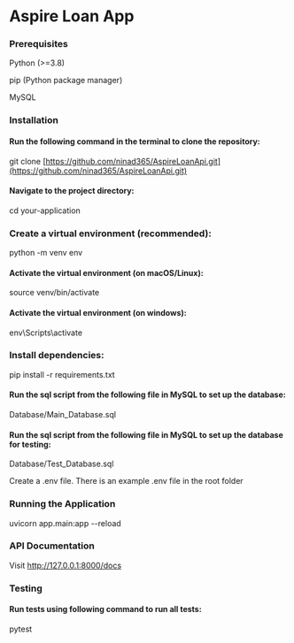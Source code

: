 # Aspire Loan App

### Prerequisites

Python (>=3.8)

pip (Python package manager)

MySQL

### Installation

#### Run the following command in the terminal to clone the repository:

git clone [https://github.com/ninad365/AspireLoanApi.git](https://github.com/ninad365/AspireLoanApi.git)

#### Navigate to the project directory:

cd your-application

### Create a virtual environment (recommended):

python -m venv env

#### Activate the virtual environment (on macOS/Linux):
source venv/bin/activate
#### Activate the virtual environment (on windows):
env\Scripts\activate

### Install dependencies:
pip install -r requirements.txt

#### Run the sql script from the following file in MySQL to set up the database:

Database/Main_Database.sql

#### Run the sql script from the following file in MySQL to set up the database for testing:

Database/Test_Database.sql

Create a .env file. There is an example .env file in the root folder

### Running the Application

uvicorn app.main:app --reload

### API Documentation

Visit http://127.0.0.1:8000/docs

### Testing

#### Run tests using following command to run all tests:
pytest
